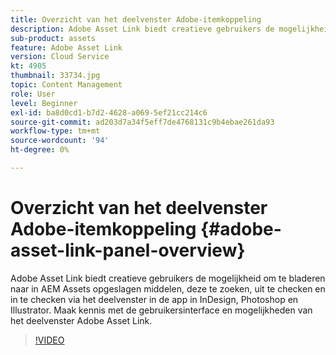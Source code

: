 ```yaml
---
title: Overzicht van het deelvenster Adobe-itemkoppeling
description: Adobe Asset Link biedt creatieve gebruikers de mogelijkheid om te bladeren naar in AEM Assets opgeslagen middelen, deze te zoeken, uit te checken en in te checken via het deelvenster in de app in InDesign, Photoshop en Illustrator. Maak kennis met de gebruikersinterface en mogelijkheden van het deelvenster Adobe Asset Link.
sub-product: assets
feature: Adobe Asset Link
version: Cloud Service
kt: 4905
thumbnail: 33734.jpg
topic: Content Management
role: User
level: Beginner
exl-id: ba8d0cd1-b7d2-4628-a069-5ef21cc214c6
source-git-commit: ad203d7a34f5eff7de4768131c9b4ebae261da93
workflow-type: tm+mt
source-wordcount: '94'
ht-degree: 0%

---
```


# Overzicht van het deelvenster Adobe-itemkoppeling {#adobe-asset-link-panel-overview}

Adobe Asset Link biedt creatieve gebruikers de mogelijkheid om te bladeren naar in AEM Assets opgeslagen middelen, deze te zoeken, uit te checken en in te checken via het deelvenster in de app in InDesign, Photoshop en Illustrator. Maak kennis met de gebruikersinterface en mogelijkheden van het deelvenster Adobe Asset Link.

>[!VIDEO](https://video.tv.adobe.com/v/33734/?quality=12)
